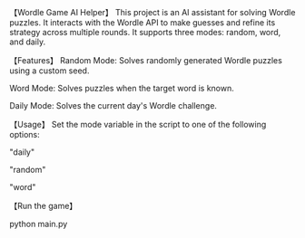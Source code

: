 【Wordle Game AI Helper】
This project is an AI assistant for solving Wordle puzzles. It interacts with the Wordle API to make guesses and refine its strategy across multiple rounds. It supports three modes: random, word, and daily.

【Features】
Random Mode: Solves randomly generated Wordle puzzles using a custom seed.

Word Mode: Solves puzzles when the target word is known.

Daily Mode: Solves the current day's Wordle challenge.


【Usage】
Set the mode variable in the script to one of the following options:

"daily"

"random"

"word"

【Run the game】

python main.py
